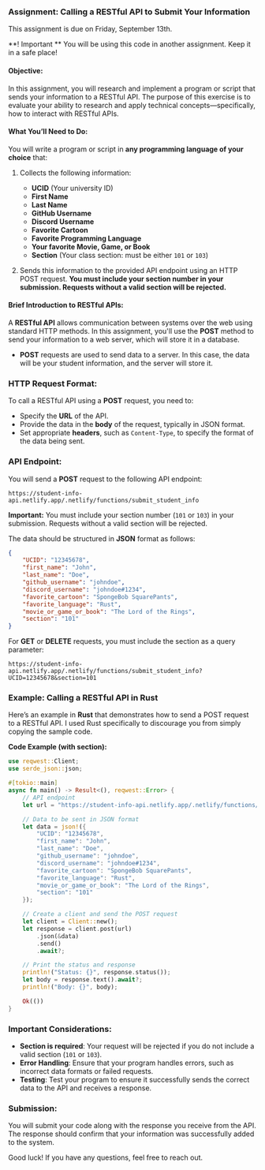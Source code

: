 ### Assignment: Calling a RESTful API to Submit Your Information
This assignment is due on Friday, September 13th.

**! Important ** You will be using this code in another assignment. Keep it in a safe place!

#### Objective:
In this assignment, you will research and implement a program or script that sends your information to a RESTful API. The purpose of this exercise is to evaluate your ability to research and apply technical concepts—specifically, how to interact with RESTful APIs.

#### What You’ll Need to Do:
You will write a program or script in **any programming language of your choice** that:
1. Collects the following information:
    - **UCID** (Your university ID)
    - **First Name**
    - **Last Name**
    - **GitHub Username**
    - **Discord Username**
    - **Favorite Cartoon**
    - **Favorite Programming Language**
    - **Your favorite Movie, Game, or Book**
    - **Section** (Your class section: must be either `101` or `103`)

2. Sends this information to the provided API endpoint using an HTTP POST request. **You must include your section number in your submission. Requests without a valid section will be rejected.**

#### Brief Introduction to RESTful APIs:
A **RESTful API** allows communication between systems over the web using standard HTTP methods. In this assignment, you'll use the **POST** method to send your information to a web server, which will store it in a database.

- **POST** requests are used to send data to a server. In this case, the data will be your student information, and the server will store it.

### HTTP Request Format:
To call a RESTful API using a **POST** request, you need to:
- Specify the **URL** of the API.
- Provide the data in the **body** of the request, typically in JSON format.
- Set appropriate **headers**, such as `Content-Type`, to specify the format of the data being sent.

### API Endpoint:

You will send a **POST** request to the following API endpoint:

```
https://student-info-api.netlify.app/.netlify/functions/submit_student_info
```

**Important:** You must include your section number (`101` or `103`) in your submission. Requests without a valid section will be rejected.

The data should be structured in **JSON** format as follows:

```json
{
    "UCID": "12345678",
    "first_name": "John",
    "last_name": "Doe",
    "github_username": "johndoe",
    "discord_username": "johndoe#1234",
    "favorite_cartoon": "SpongeBob SquarePants",
    "favorite_language": "Rust",
    "movie_or_game_or_book": "The Lord of the Rings",
    "section": "101"
}
```

For **GET** or **DELETE** requests, you must include the section as a query parameter:

```
https://student-info-api.netlify.app/.netlify/functions/submit_student_info?UCID=12345678&section=101
```

### Example: Calling a RESTful API in Rust

Here’s an example in **Rust** that demonstrates how to send a POST request to a RESTful API. I used Rust
specifically to discourage you from simply copying the sample code.

**Code Example (with section):**

```rust
use reqwest::Client;
use serde_json::json;

#[tokio::main]
async fn main() -> Result<(), reqwest::Error> {
    // API endpoint
    let url = "https://student-info-api.netlify.app/.netlify/functions/submit_student_info";

    // Data to be sent in JSON format
    let data = json!({
        "UCID": "12345678",
        "first_name": "John",
        "last_name": "Doe",
        "github_username": "johndoe",
        "discord_username": "johndoe#1234",
        "favorite_cartoon": "SpongeBob SquarePants",
        "favorite_language": "Rust",
        "movie_or_game_or_book": "The Lord of the Rings",
        "section": "101"
    });

    // Create a client and send the POST request
    let client = Client::new();
    let response = client.post(url)
        .json(&data)
        .send()
        .await?;

    // Print the status and response
    println!("Status: {}", response.status());
    let body = response.text().await?;
    println!("Body: {}", body);

    Ok(())
}
```


### Important Considerations:
- **Section is required**: Your request will be rejected if you do not include a valid section (`101` or `103`).
- **Error Handling**: Ensure that your program handles errors, such as incorrect data formats or failed requests.
- **Testing**: Test your program to ensure it successfully sends the correct data to the API and receives a response.

### Submission:
You will submit your code along with the response you receive from the API. The response should confirm that your information was successfully added to the system.

Good luck! If you have any questions, feel free to reach out.
